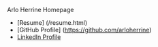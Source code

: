 ---
---
Arlo Herrine Homepage

* [Resume] (/resume.html)
* [GitHub Profile] (https://github.com/arloherrine)
* [LinkedIn Profile](https://www.linkedin.com/in/arloherrine)
